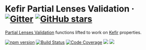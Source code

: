 # <a id="kefir-partial-lenses-validation"></a> Kefir Partial Lenses Validation &middot; [![Gitter](https://img.shields.io/gitter/room/calmm-js/chat.js.svg)](https://gitter.im/calmm-js/chat) [![GitHub stars](https://img.shields.io/github/stars/calmm-js/kefir.partial.lenses.validation.svg?style=social)](https://github.com/calmm-js/kefir.partial.lenses.validation)

[Partial Lenses
Validation](https://github.com/calmm-js/partial.lenses.validation/) functions
lifted to work on [Kefir](https://kefirjs.github.io/kefir/) properties.

[![npm version](https://badge.fury.io/js/kefir.partial.lenses.validation.svg)](http://badge.fury.io/js/kefir.partial.lenses.validation)
[![Build Status](https://travis-ci.org/calmm-js/kefir.partial.lenses.validation.svg?branch=master)](https://travis-ci.org/calmm-js/kefir.partial.lenses.validation)
[![Code Coverage](https://img.shields.io/codecov/c/github/calmm-js/kefir.partial.lenses.validation/master.svg)](https://codecov.io/github/calmm-js/kefir.partial.lenses.validation?branch=master)
[![](https://david-dm.org/calmm-js/kefir.partial.lenses.validation.svg)](https://david-dm.org/calmm-js/kefir.partial.lenses.validation)
[![](https://david-dm.org/calmm-js/kefir.partial.lenses.validation/dev-status.svg)](https://david-dm.org/calmm-js/kefir.partial.lenses.validation?type=dev)
